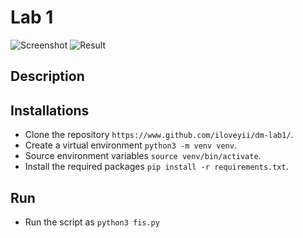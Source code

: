 Lab 1
===================


![Screenshot]()
![Result]()
## Description




## Installations
  * Clone the repository `https://www.github.com/iloveyii/dm-lab1/`.
  * Create a virtual environment `python3 -m venv venv`.
  * Source environment variables `source venv/bin/activate`.
  * Install the required packages `pip install -r requirements.txt`.
  
  
## Run
  * Run the script as
    `python3 fis.py`